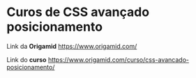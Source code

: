 # Curos de CSS avançado posicionamento

Link da **Origamid**
https://www.origamid.com/

Link do **curso**
https://www.origamid.com/curso/css-avancado-posicionamento/ 
